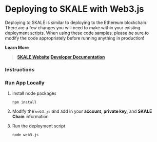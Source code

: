 
# Deploying to SKALE with Web3.js

Deploying to SKALE is similar to deploying to the Ethereum blockchain. There are a few changes you will need to make within your existing deployment scripts. When using these code samples, please be sure to modify the code appropriately before running anything in production!

**Learn More**
> **[SKALE Website](https://skalelabs.com/)**
> **[Developer Documentation](https://developers.skalelabs.com/)**

### Instructions

### Run App Locally

1. Install node packages

    ```
    npm install
    ```  
    
2. Modify the `web3.js` and add in your **account**, **private key**, and **SKALE Chain** information


3. Run the deployment script

    ```
    node web3.js
    ```